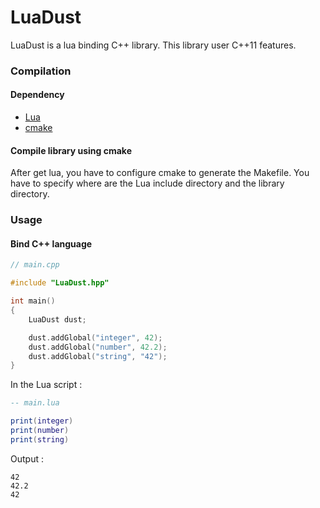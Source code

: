# LuaDust

LuaDust is a lua binding C++ library. This library user C++11 features.

### Compilation

#### Dependency

- [Lua](http://lua.org)
- [cmake](http://www.cmake.org/cmake/resources/software.html)

#### Compile library using cmake

After get lua, you have to configure cmake to generate the Makefile. You have to specify where are the Lua include directory and the library directory.

### Usage

#### Bind C++ language

```cpp
// main.cpp

#include "LuaDust.hpp"

int main()
{
	LuaDust dust;

	dust.addGlobal("integer", 42);
	dust.addGlobal("number", 42.2);
	dust.addGlobal("string", "42");
}

```

In the Lua script :

```lua
-- main.lua

print(integer)
print(number)
print(string)

```
Output :

```
42
42.2
42
```